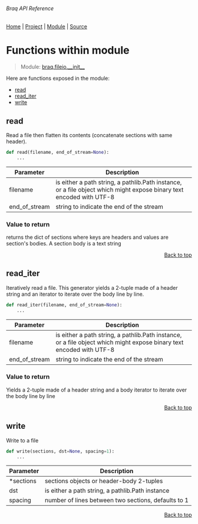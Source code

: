 ###### Braq API Reference
[Home](/docs/api/README.md) | [Project](/README.md) | [Module](/docs/api/modules/braq/fileio/__init__/README.md) | [Source](/braq/fileio/__init__.py)

# Functions within module
> Module: [braq.fileio.\_\_init\_\_](/docs/api/modules/braq/fileio/__init__/README.md)

Here are functions exposed in the module:
- [read](#read)
- [read\_iter](#read_iter)
- [write](#write)

## read
Read a file then flatten its contents (concatenate sections with same header).

```python
def read(filename, end_of_stream=None):
    ...
```

| Parameter | Description |
| --- | --- |
| filename | is either a path string, a pathlib.Path instance, or a file object which might expose binary text encoded with UTF-8 |
| end\_of\_stream | string to indicate the end of the stream |

### Value to return
returns the dict of sections where keys are headers and
values are section's bodies. A section body is a text string

<p align="right"><a href="#braq-api-reference">Back to top</a></p>

## read\_iter
Iteratively read a file. This generator yields a 2-tuple made
of a header string and an iterator to iterate over the body line by line.

```python
def read_iter(filename, end_of_stream=None):
    ...
```

| Parameter | Description |
| --- | --- |
| filename | is either a path string, a pathlib.Path instance, or a file object which might expose binary text encoded with UTF-8 |
| end\_of\_stream | string to indicate the end of the stream |

### Value to return
Yields a 2-tuple made of a header string and a body iterator to iterate
over the body line by line

<p align="right"><a href="#braq-api-reference">Back to top</a></p>

## write
Write to a file

```python
def write(sections, dst=None, spacing=1):
    ...
```

| Parameter | Description |
| --- | --- |
| \*sections | sections objects or header-body 2-tuples |
| dst | is either a path string, a pathlib.Path instance |
| spacing | number of lines between two sections, defaults to 1 |

<p align="right"><a href="#braq-api-reference">Back to top</a></p>
